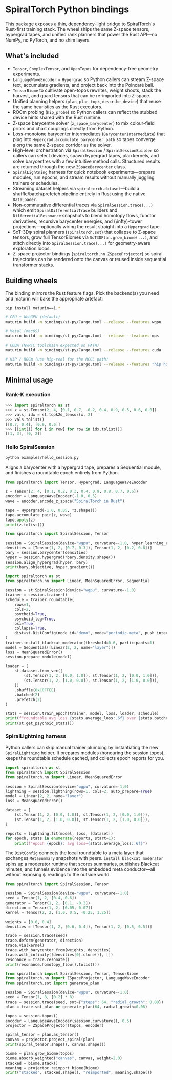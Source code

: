 # SpiralTorch Python bindings

This package exposes a thin, dependency-light bridge to SpiralTorch's
Rust-first training stack. The wheel ships the same Z-space tensors,
hypergrad tapes, and unified rank planners that power the Rust API—no
NumPy, no PyTorch, and no shim layers.

## What's included

- `Tensor`, `ComplexTensor`, and `OpenTopos` for dependency-free
  geometry experiments.
- `LanguageWaveEncoder` + `Hypergrad` so Python callers can stream Z-space
  text, accumulate gradients, and project back into the Poincaré ball.
- `TensorBiome` to cultivate open-topos rewrites, weight shoots, stack the
  harvest, and guard tensors that can be re-imported into Z-space.
- Unified planning helpers (`plan`, `plan_topk`, `describe_device`) that
  reuse the same heuristics as the Rust executors.
- ROCm probing (`hip_probe`) so Python callers can reflect the stubbed
  device hints shared with the Rust runtime.
- Z-space barycentre solver (`z_space_barycenter`) to mix colour-field
  priors and chart couplings directly from Python.
- Loss-monotone barycenter intermediates (`BarycenterIntermediate`) that plug
  into `Hypergrad.accumulate_barycenter_path` so tapes converge along the
  same Z-space corridor as the solver.
- High-level orchestration via `SpiralSession` / `SpiralSessionBuilder` so
  callers can select devices, spawn hypergrad tapes, plan kernels, and solve
  barycentres with a few intuitive method calls. Structured results are
  returned through the new `ZSpaceBarycenter` class.
- `SpiralLightning` harness for quick notebook experiments—prepare modules,
  run epochs, and stream results without manually juggling trainers or
  schedules.
- Streaming dataset helpers via `spiraltorch.dataset`—build a
  shuffle/batch/prefetch pipeline entirely in Rust using the native
  `DataLoader`.
- Non-commutative differential traces via `SpiralSession.trace(...)` which emit
  `SpiralDifferentialTrace` builders and `DifferentialResonance` snapshots to
  blend homotopy flows, functor derivatives, recursive barycenter energies, and
  \(\infty\)-tower projections—optionally wiring the result straight into a
  `Hypergrad` tape.
- SoT-3Dφ spiral planners (`spiraltorch.sot`) that collapse to Z-space tensors,
  grow full TensorBiomes via `SoT3DPlan.grow_biome(...)`, and stitch directly
  into `SpiralSession.trace(...)` for geometry-aware exploration loops.
- Z-space projector bindings (`spiraltorch.nn.ZSpaceProjector`) so spiral
  trajectories can be rendered onto the canvas or reused inside sequential
  transformer stacks.

## Building wheels

The binding mirrors the Rust feature flags. Pick the backend(s) you need
and maturin will bake the appropriate artefact:

```bash
pip install maturin==1.*

# CPU + WebGPU (default)
maturin build -m bindings/st-py/Cargo.toml --release --features wgpu

# Metal (macOS)
maturin build -m bindings/st-py/Cargo.toml --release --features mps

# CUDA (NVRTC toolchain expected on PATH)
maturin build -m bindings/st-py/Cargo.toml --release --features cuda

# HIP / ROCm (use hip-real for the RCCL path)
maturin build -m bindings/st-py/Cargo.toml --release --features "hip hip-real"
```

## Minimal usage

### Rank-K execution

```python
>>> import spiraltorch as st
>>> x = st.Tensor(2, 4, [0.1, 0.7, -0.2, 0.4, 0.9, 0.5, 0.6, 0.0])
>>> vals, idx = st.topk2d_tensor(x, 2)
>>> vals.tolist()
[[0.7, 0.4], [0.9, 0.6]]
>>> [[int(i) for i in row] for row in idx.tolist()]
[[1, 3], [0, 2]]
```

### Hello SpiralSession

```bash
python examples/hello_session.py
```

Aligns a barycenter with a hypergrad tape, prepares a Sequential module, and
finishes a roundtable epoch entirely from Python.

```python
from spiraltorch import Tensor, Hypergrad, LanguageWaveEncoder

z = Tensor(2, 4, [0.1, 0.2, 0.3, 0.4, 0.9, 0.8, 0.7, 0.6])
encoder = LanguageWaveEncoder(-1.0, 0.5)
wave = encoder.encode_z_space("SpiralTorch in Rust")

tape = Hypergrad(-1.0, 0.05, *z.shape())
tape.accumulate_pair(z, wave)
tape.apply(z)
print(z.tolist())
```

```python
from spiraltorch import SpiralSession, Tensor

session = SpiralSession(device="wgpu", curvature=-1.0, hyper_learning_rate=0.05)
densities = [Tensor(1, 2, [0.7, 0.3]), Tensor(1, 2, [0.2, 0.8])]
bary = session.barycenter(densities)
hyper = session.hypergrad(*bary.density.shape())
session.align_hypergrad(hyper, bary)
print(bary.objective, hyper.gradient())
```

```python
import spiraltorch as st
from spiraltorch.nn import Linear, MeanSquaredError, Sequential

session = st.SpiralSession(device="wgpu", curvature=-1.0)
trainer = session.trainer()
schedule = trainer.roundtable(
    rows=1,
    cols=2,
    psychoid=True,
    psychoid_log=True,
    psi=True,
    collapse=True,
    dist=st.DistConfig(node_id="demo", mode="periodic-meta", push_interval=10.0),
)
trainer.install_blackcat_moderator(threshold=0.6, participants=1)
model = Sequential([Linear(2, 2, name="layer")])
loss = MeanSquaredError()
session.prepare_module(model)

loader = (
    st.dataset.from_vec([
        (st.Tensor(1, 2, [0.0, 1.0]), st.Tensor(1, 2, [0.0, 1.0])),
        (st.Tensor(1, 2, [1.0, 0.0]), st.Tensor(1, 2, [1.0, 0.0])),
    ])
    .shuffle(0xC0FFEE)
    .batched(2)
    .prefetch(2)
)

stats = session.train_epoch(trainer, model, loss, loader, schedule)
print(f"roundtable avg loss {stats.average_loss:.6f} over {stats.batches} batches")
print(st.get_psychoid_stats())
```

### SpiralLightning harness

Python callers can skip manual trainer plumbing by instantiating the new
`SpiralLightning` helper. It prepares modules (honouring the session topos),
keeps the roundtable schedule cached, and collects epoch reports for you.

```python
import spiraltorch as st
from spiraltorch import SpiralSession
from spiraltorch.nn import Linear, MeanSquaredError

session = SpiralSession(device="wgpu", curvature=-1.0)
lightning = session.lightning(rows=1, cols=2, auto_prepare=True)
model = Linear(2, 2, name="layer")
loss = MeanSquaredError()

dataset = [
    (st.Tensor(1, 2, [0.0, 1.0]), st.Tensor(1, 2, [0.0, 1.0])),
    (st.Tensor(1, 2, [1.0, 0.0]), st.Tensor(1, 2, [1.0, 0.0])),
]

reports = lightning.fit(model, loss, [dataset])
for epoch, stats in enumerate(reports, start=1):
    print(f"epoch {epoch}: avg loss={stats.average_loss:.6f}")
```

The `DistConfig` connects the local roundtable to a meta layer that exchanges
`MetaSummary` snapshots with peers. `install_blackcat_moderator` spins up a
moderator runtime that scores summaries, publishes Blackcat minutes, and funnels
evidence into the embedded meta conductor—all without exposing ψ readings to the
outside world.

```python
from spiraltorch import SpiralSession, Tensor

session = SpiralSession(device="wgpu", curvature=-1.0)
seed = Tensor(1, 2, [0.4, 0.6])
generator = Tensor(1, 2, [0.1, -0.2])
direction = Tensor(1, 2, [0.05, 0.07])
kernel = Tensor(2, 2, [1.0, 0.5, -0.25, 1.25])

weights = [0.6, 0.4]
densities = [Tensor(1, 2, [0.6, 0.4]), Tensor(1, 2, [0.5, 0.5])]

trace = session.trace(seed)
trace.deform(generator, direction)
trace.via(kernel)
trace.with_barycenter_from(weights, densities)
trace.with_infinity([densities[0].clone()], [])
resonance = trace.resonate()
print(resonance.homotopy_flow().tolist())
```

```python
from spiraltorch import SpiralSession, Tensor, TensorBiome
from spiraltorch.nn import ZSpaceProjector, LanguageWaveEncoder
from spiraltorch.sot import generate_plan

session = SpiralSession(device="wgpu", curvature=-1.0)
seed = Tensor(1, 8, [0.2] * 8)
trace = session.trace(seed, sot={"steps": 64, "radial_growth": 0.08})
plan = trace.sot_plan or generate_plan(64, radial_growth=0.08)

topos = session.topos()
encoder = LanguageWaveEncoder(session.curvature(), 0.5)
projector = ZSpaceProjector(topos, encoder)

spiral_tensor = plan.as_tensor()
canvas = projector.project_spiral(plan)
print(spiral_tensor.shape(), canvas.shape())

biome = plan.grow_biome(topos)
biome.absorb_weighted("canvas", canvas, weight=2.0)
stacked = biome.stack()
meaning = projector.reimport_biome(biome)
print("stacked", stacked.shape(), "reimported", meaning.shape())
```

